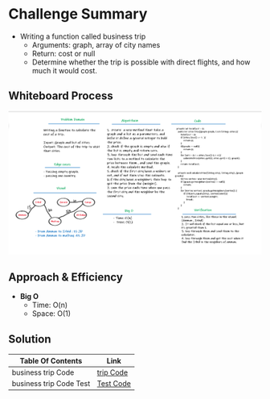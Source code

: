 # Challenge Summary
- Writing a function called business trip
  - Arguments: graph, array of city names
  - Return: cost or null
  - Determine whether the trip is possible with direct flights, and how much it would cost.

## Whiteboard Process
![graph-business-trip](graph-business-trip.png)

## Approach & Efficiency
- **Big O**
  - Time: O(n)
  - Space: O(1)

## Solution
Table Of Contents | Link
----------------- | --------------
business trip Code | [trip Code](app/src/main/java/codeChallenge35/Graph.java)
business trip Code Test | [Test Code](app/src/test/java/codeChallenge35/AppTest.java)